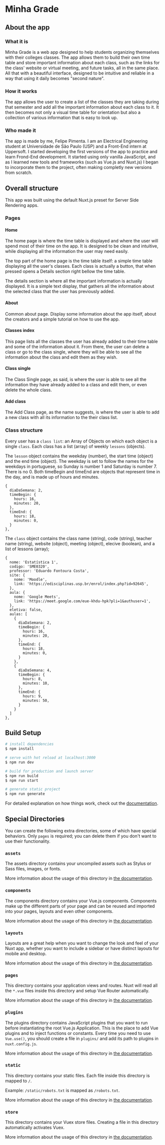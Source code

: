 # Minha Grade
## About the app
### What it is
Minha Grade is a web app designed to help students organizing themselves with their colleges classes. The app allows them to build their own time table and store important information about each class, such as the links for the class' website or virtual meeting, and future tasks, all in the same place.
All that with a beautiful interface, designed to be intuitive and reliable in a way that using it daily becomes "second nature".

### How it works
The app allows the user to create a list of the classes they are taking during that semester and add all the important information about each class to it. It then becomes not only a visual time table for orientation but also a collection of various information that is easy to look up.

### Who made it
The app is made by me, Felipe Pimenta. I am an Electrical Engineering student at Universidade de São Paulo (USP) and a Front-End intern at Uppersoft.
I started developing the first versions of the app to practice and learn Frond-End development. It started using only vanilla JavaScript, and as I learned new tools and frameworks (such as Vue.js and Nuxt.js) I began to incorporate them to the project, often making completly new versions from scratch.
## Overall structure
This app was built using the default Nuxt.js preset for Server Side Rendering apps.
### Pages
#### Home
The home page is where the time table is displayed and where the user will spend most of their time on the app. It is designed to be clean and intuitive, while displaying all the information the user may need easily.

The top part of the home page is the time table itself: a simple time table displaying all the user's classes. Each class is actually a button, that when pressed opens a Details section right bellow the time table.

The details section is where all the important information is actually displayed. It is a simple text display, that gathers all the information about the selected class that the user has previously added.
#### About
Common about page. Display some information about the app itself, about the creators and a simple tutorial on how to use the app.
#### Classes index
This page lists all the classes the user has already added to their time table and some of the information about it. From there, the user can delete a class or go to the class single, where they will be able to see all the information about the class and edit them as they wish.
#### Class single
The Class Single page, as said, is where the user is able to see all the information they have already added to a class and edit them, or even delete the whole class.
#### Add class
The Add Class page, as the name suggests, is where the user is able to add a new class with all its information to the their class list.

### Class structure
Every user has a `class list`: an Array of Objects on which each object is a single `class`. Each class has a list (array) of weekly `lessons` (objects).

The `lesson` object contains the weekday (number), the start time (object) and the end time (object). The weekday is set to follow the names for the weekdays in portuguese, so Sunday is number 1 and Saturday is number 7. There is no 0. Both timeBegin and timeEnd are objects that represent time in the day, and is made up of hours and minutes.
```
{
  diaDaSemana: 2,
  timeBegin: {
    hours: 16,
    minutes: 20,
  },
  timeEnd: {
    hours: 18,
    minutes: 0,
  }
},
```

The `class` object contains the class name (string), code (string), teacher name (string), website (object), meeting (object), elecive (boolean), and a list of lessons (array);
```
{
  nome: 'Estatística 1',
  codigo: 'SME0320',
  professor: 'Eduardo Fontoura Costa',
  site: {
    nome: 'Moodle',
    link: 'https://edisciplinas.usp.br/enrol/index.php?id=92645',
  },
  aula: {
    nome: 'Google Meets',
    link: 'https://meet.google.com/eue-khdu-hpk?pli=1&authuser=1',
  },
  eletiva: false,
  aulas: [
    {
      diaDaSemana: 2,
      timeBegin: {
        hours: 16,
        minutes: 20,
      },
      timeEnd: {
        hours: 18,
        minutes: 0,
      }
    },
    {
      diaDaSemana: 4,
      timeBegin: {
        hours: 8,
        minutes: 10,
      },
      timeEnd: {
        hours: 9,
        minutes: 50,
      }
    }
  ]
},
```
## Build Setup

```bash
# install dependencies
$ npm install

# serve with hot reload at localhost:3000
$ npm run dev

# build for production and launch server
$ npm run build
$ npm run start

# generate static project
$ npm run generate
```

For detailed explanation on how things work, check out the [documentation](https://nuxtjs.org).

## Special Directories

You can create the following extra directories, some of which have special behaviors. Only `pages` is required; you can delete them if you don't want to use their functionality.

### `assets`

The assets directory contains your uncompiled assets such as Stylus or Sass files, images, or fonts.

More information about the usage of this directory in [the documentation](https://nuxtjs.org/docs/2.x/directory-structure/assets).

### `components`

The components directory contains your Vue.js components. Components make up the different parts of your page and can be reused and imported into your pages, layouts and even other components.

More information about the usage of this directory in [the documentation](https://nuxtjs.org/docs/2.x/directory-structure/components).

### `layouts`

Layouts are a great help when you want to change the look and feel of your Nuxt app, whether you want to include a sidebar or have distinct layouts for mobile and desktop.

More information about the usage of this directory in [the documentation](https://nuxtjs.org/docs/2.x/directory-structure/layouts).


### `pages`

This directory contains your application views and routes. Nuxt will read all the `*.vue` files inside this directory and setup Vue Router automatically.

More information about the usage of this directory in [the documentation](https://nuxtjs.org/docs/2.x/get-started/routing).

### `plugins`

The plugins directory contains JavaScript plugins that you want to run before instantiating the root Vue.js Application. This is the place to add Vue plugins and to inject functions or constants. Every time you need to use `Vue.use()`, you should create a file in `plugins/` and add its path to plugins in `nuxt.config.js`.

More information about the usage of this directory in [the documentation](https://nuxtjs.org/docs/2.x/directory-structure/plugins).

### `static`

This directory contains your static files. Each file inside this directory is mapped to `/`.

Example: `/static/robots.txt` is mapped as `/robots.txt`.

More information about the usage of this directory in [the documentation](https://nuxtjs.org/docs/2.x/directory-structure/static).

### `store`

This directory contains your Vuex store files. Creating a file in this directory automatically activates Vuex.

More information about the usage of this directory in [the documentation](https://nuxtjs.org/docs/2.x/directory-structure/store).
